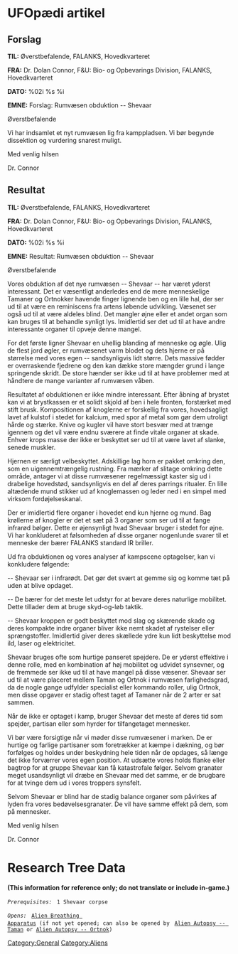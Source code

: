 # UFOpædi artikel

## Forslag

**TIL:** Øverstbefalende, FALANKS, Hovedkvarteret

**FRA:** Dr. Dolan Connor, F&U: Bio- og Opbevarings Division, FALANKS,
Hovedkvarteret

**DATO:** %02i %s %i

**EMNE:** Forslag: Rumvæsen obduktion -- Shevaar

Øverstbefalende

Vi har indsamlet et nyt rumvæsen lig fra kamppladsen. Vi bør begynde
dissektion og vurdering snarest muligt.

Med venlig hilsen

Dr. Connor

## Resultat

**TIL:** Øverstbefalende, FALANKS, Hovedkvarteret

**FRA:** Dr. Dolan Connor, F&U: Bio- og Opbevarings Division, FALANKS,
Hovedkvarteret

**DATO:** %02i %s %i

**EMNE:** Resultat: Rumvæsen obduktion -- Shevaar

Øverstbefalende

Vores obduktion af det nye rumvæsen -- Shevaar -- har været yderst
interessant. Det er væsentligt anderledes end de mere menneskelige
Tamaner og Ortnokker havende finger lignende ben og en lille hal, der
ser ud til at være en reminiscens fra artens løbende udvikling. Væsenet
ser også ud til at være aldeles blind. Det mangler øjne eller et andet
organ som kan bruges til at behandle synligt lys. Imidlertid ser det ud
til at have andre interessante organer til opveje denne mangel.

For det første ligner Shevaar en uhellig blanding af menneske og øgle.
Ulig de flest jord øgler, er rumvæsenet varm blodet og dets hjerne er på
størrelse med vores egen -- sandsynligvis lidt større. Dets massive
fødder er overraskende fjedrene og den kan dække store mængder grund i
lange springende skridt. De store hænder ser ikke ud til at have
problemer med at håndtere de mange varianter af rumvæsen våben.

Resultatet af obduktionen er ikke mindre interessant. Efter åbning af
brystet kan vi at brystkassen er et solidt skjold af ben i hele fronten,
forstærket med stift brusk. Kompositionen af knoglerne er forskellig fra
vores, hovedsagligt lavet af kulstof i stedet for kalcium, med spor af
metal som gør dem utroligt hårde og stærke. Knive og kugler vil have
stort besvær med at trænge igennem og det vil være endnu sværere at
finde vitale organer at skade. Enhver krops masse der ikke er beskyttet
ser ud til at være lavet af slanke, senede muskler.

Hjernen er særligt velbeskyttet. Adskillige lag horn er pakket omkring
den, som en uigennemtrængelig rustning. Fra mærker af slitage omkring
dette område, antager vi at disse rumvæsener regelmæssigt kaster sig ud
i drabelige hovedstød, sandsynligvis en del af deres parrings ritualer.
En lille altædende mund stikker ud af knoglemassen og leder ned i en
simpel med virksom fordøjelseskanal.

Der er imidlertid flere organer i hovedet end kun hjerne og mund. Bag
krøllerne af knogler er det et sæt på 3 organer som ser ud til at fange
infrarød bølger. Dette er øjensynligt hvad Shevaar bruger i stedet for
øjne. Vi har konkluderet at følsomheden af disse organer nogenlunde
svarer til et menneske der bærer FALANKS standard IR briller.

Ud fra obduktionen og vores analyser af kampscene optagelser, kan vi
konkludere følgende:

-- Shevaar ser i infrarødt. Det gør det svært at gemme sig og komme tæt
på uden at blive opdaget.

-- De bærer for det meste let udstyr for at bevare deres naturlige
mobilitet. Dette tillader dem at bruge skyd-og-løb taktik.

-- Shevaar kroppen er godt beskyttet mod slag og skærende skade og deres
kompakte indre organer bliver ikke nemt skadet af rystelser eller
sprængstoffer. Imidlertid giver deres skællede ydre kun lidt beskyttelse
mod ild, laser og elektricitet.

Shevaar bruges ofte som hurtige panseret spejdere. De er yderst
effektive i denne rolle, med en kombination af høj mobilitet og udvidet
synsevner, og de fremmede ser ikke ud til at have mangel på disse
væsener. Shevaar ser ud til at være placeret mellem Taman og Ortnok i
rumvæsen farlighedsgrad, da de nogle gange udfylder specialist eller
kommando roller, ulig Ortnok, men disse opgaver er stadig oftest taget
af Tamaner når de 2 arter er sat sammen.

Når de ikke er optaget i kamp, bruger Shevaar det meste af deres tid som
spejder, partisan eller som hyrder for tilfangetaget mennesker.

Vi bør være forsigtige når vi møder disse rumvæsener i marken. De er
hurtige og farlige partisaner som foretrækker at kæmpe i dækning, og bør
forfølges og holdes under beskydning hele tiden når de opdages, så længe
det ikke forværrer vores egen position. At udsætte vores holds flanke
eller bagtrop for at gruppe Shevaar kan få katastrofale følger. Selvom
granater meget usandsynligt vil dræbe en Shevaar med det samme, er de
brugbare for at tvinge dem ud i vores troppers synsfelt.

Selvom Shevaar er blind har de stadig balance organer som påvirkes af
lyden fra vores bedøvelsesgranater. De vil have samme effekt på dem, som
på mennesker.

Med venlig hilsen

Dr. Connor

# Research Tree Data

**(This information for reference only; do not translate or include
in-game.)**

*`Prerequisites:`*
` 1 Shevaar corpse`

*`Opens:`*
` `[`Alien Breathing Apparatus`](Research/Alien_Breathing_Apparatus "wikilink")` (if not yet opened; can also be opened by`
` `[`Alien Autopsy -- Taman`](Aliens/Taman "wikilink")` or `[`Alien Autopsy -- Ortnok`](Aliens/Ortnok "wikilink")`)`

[Category:General](Category:General "wikilink")
[Category:Aliens](Category:Aliens "wikilink")